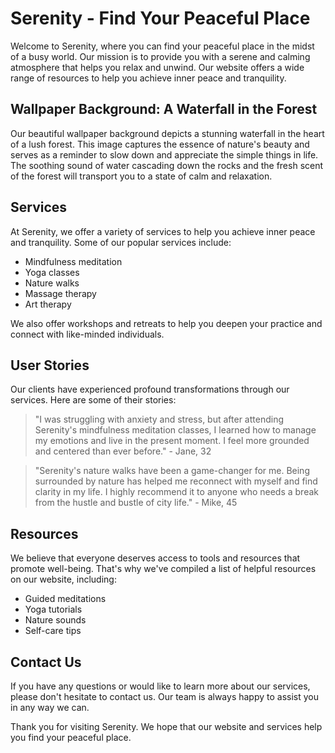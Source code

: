 <!--font:Cabin-->

# Serenity - Find Your Peaceful Place

Welcome to Serenity, where you can find your peaceful place in the midst of a busy world. Our mission is to provide you with a serene and calming atmosphere that helps you relax and unwind. Our website offers a wide range of resources to help you achieve inner peace and tranquility.

## Wallpaper Background: A Waterfall in the Forest

Our beautiful wallpaper background depicts a stunning waterfall in the heart of a lush forest. This image captures the essence of nature's beauty and serves as a reminder to slow down and appreciate the simple things in life. The soothing sound of water cascading down the rocks and the fresh scent of the forest will transport you to a state of calm and relaxation.

## Services

At Serenity, we offer a variety of services to help you achieve inner peace and tranquility. Some of our popular services include:

- Mindfulness meditation
- Yoga classes
- Nature walks
- Massage therapy
- Art therapy

We also offer workshops and retreats to help you deepen your practice and connect with like-minded individuals.

## User Stories

Our clients have experienced profound transformations through our services. Here are some of their stories:

> "I was struggling with anxiety and stress, but after attending Serenity's mindfulness meditation classes, I learned how to manage my emotions and live in the present moment. I feel more grounded and centered than ever before." - Jane, 32

> "Serenity's nature walks have been a game-changer for me. Being surrounded by nature has helped me reconnect with myself and find clarity in my life. I highly recommend it to anyone who needs a break from the hustle and bustle of city life." - Mike, 45

## Resources

We believe that everyone deserves access to tools and resources that promote well-being. That's why we've compiled a list of helpful resources on our website, including:

- Guided meditations
- Yoga tutorials
- Nature sounds
- Self-care tips

## Contact Us

If you have any questions or would like to learn more about our services, please don't hesitate to contact us. Our team is always happy to assist you in any way we can.

Thank you for visiting Serenity. We hope that our website and services help you find your peaceful place.

<!--

Write me content for website with wallpaper which alt text is:

"A waterfall in the forest"

The name/title of the page should not be 1:1 copy of the alt text but rather a real content of the website which is using this wallpaper.

- Use markdown format 
- Start with heading
- Heading should be short and concise
- The content should look like a real website 
- The website should not be about the wallpaper, wallpaper is just a related background
- Heading should be contain work "wallpaper" or "background"
- Include real sections like references, contact, user stories, etc. use things relevant to the page purpose.
- Feel free to use structure like headings, bullets, numbering, blockquotes, paragraphs, horizontal lines, etc.
- You can use formatting like bold or _italic_
- You can include UTF-8 emojis
- Links should be only #hash anchors (and you can refer to the document itself)
- Do not include images


---


# Serenity - Find Your Peaceful Place

Welcome to Serenity, where you can find your peaceful place in the midst of a busy world. Our mission is to provide you with a serene and calming atmosphere that helps you relax and unwind. Our website offers a wide range of resources to help you achieve inner peace and tranquility.

## Wallpaper Background: A Waterfall in the Forest

Our beautiful wallpaper background depicts a stunning waterfall in the heart of a lush forest. This image captures the essence of nature's beauty and serves as a reminder to slow down and appreciate the simple things in life. The soothing sound of water cascading down the rocks and the fresh scent of the forest will transport you to a state of calm and relaxation.

## Services

At Serenity, we offer a variety of services to help you achieve inner peace and tranquility. Some of our popular services include:

- Mindfulness meditation
- Yoga classes
- Nature walks
- Massage therapy
- Art therapy

We also offer workshops and retreats to help you deepen your practice and connect with like-minded individuals.

## User Stories

Our clients have experienced profound transformations through our services. Here are some of their stories:

> "I was struggling with anxiety and stress, but after attending Serenity's mindfulness meditation classes, I learned how to manage my emotions and live in the present moment. I feel more grounded and centered than ever before." - Jane, 32

> "Serenity's nature walks have been a game-changer for me. Being surrounded by nature has helped me reconnect with myself and find clarity in my life. I highly recommend it to anyone who needs a break from the hustle and bustle of city life." - Mike, 45

## Resources

We believe that everyone deserves access to tools and resources that promote well-being. That's why we've compiled a list of helpful resources on our website, including:

- Guided meditations
- Yoga tutorials
- Nature sounds
- Self-care tips

## Contact Us

If you have any questions or would like to learn more about our services, please don't hesitate to contact us. Our team is always happy to assist you in any way we can.

Thank you for visiting Serenity. We hope that our website and services help you find your peaceful place.

-->
